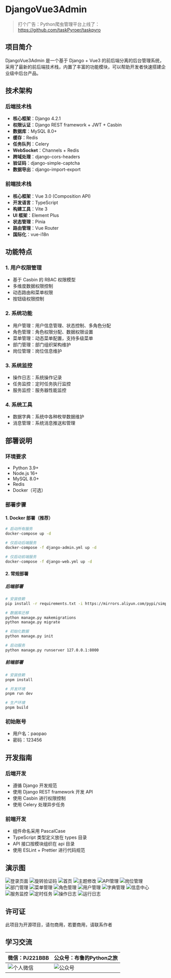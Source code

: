 
# DjangoVue3Admin
> 打个广告：Python爬虫管理平台上线了：https://github.com/taskPyroer/taskpyro

## 项目简介

DjangoVue3Admin 是一个基于 Django + Vue3 的前后端分离的后台管理系统，采用了最新的前后端技术栈，内置了丰富的功能模块，可以帮助开发者快速搭建企业级中后台产品。

## 技术架构

### 后端技术栈

- **核心框架**：Django 4.2.1
- **权限认证**：Django REST framework + JWT + Casbin
- **数据库**：MySQL 8.0+
- **缓存**：Redis
- **任务队列**：Celery
- **WebSocket**：Channels + Redis
- **跨域处理**：django-cors-headers
- **验证码**：django-simple-captcha
- **数据导出**：django-import-export

### 前端技术栈

- **核心框架**：Vue 3.0 (Composition API)
- **开发语言**：TypeScript
- **构建工具**：Vite 3
- **UI 框架**：Element Plus
- **状态管理**：Pinia
- **路由管理**：Vue Router
- **国际化**：vue-i18n

## 功能特点

### 1. 用户权限管理
- 基于 Casbin 的 RBAC 权限模型
- 多维度数据权限控制
- 动态路由和菜单权限
- 按钮级权限控制

### 2. 系统功能
- 用户管理：用户信息管理、状态控制、多角色分配
- 角色管理：角色权限分配、数据权限设置
- 菜单管理：动态菜单配置，支持多级菜单
- 部门管理：部门组织架构维护
- 岗位管理：岗位信息维护

### 3. 系统监控
- 操作日志：系统操作记录
- 任务监控：定时任务执行监控
- 服务监控：服务器性能监控

### 4. 系统工具
- 数据字典：系统中各种枚举数据维护
- 消息管理：系统消息推送和管理

## 部署说明

### 环境要求
- Python 3.9+
- Node.js 16+
- MySQL 8.0+
- Redis
- Docker（可选）

### 部署步骤

#### 1. Docker 部署（推荐）

```bash
# 启动所有服务
docker-compose up -d

# 仅启动后端服务
docker-compose -f django-admin.yml up -d

# 仅启动前端服务
docker-compose -f django-web.yml up -d
```

#### 2. 常规部署

##### 后端部署
```bash
# 安装依赖
pip install -r requirements.txt -i https://mirrors.aliyun.com/pypi/simple/

# 数据库迁移
python manage.py makemigrations
python manage.py migrate

# 初始化数据
python manage.py init

# 启动服务
python manage.py runserver 127.0.0.1:8000
```

##### 前端部署
```bash
# 安装依赖
pnpm install

# 开发环境
pnpm run dev

# 生产环境
pnpm build
```

### 初始账号
- 用户名：paopao
- 密码：123456

## 开发指南

### 后端开发
- 遵循 Django 开发规范
- 使用 Django REST framework 开发 API
- 使用 Casbin 进行权限控制
- 使用 Celery 处理异步任务

### 前端开发
- 组件命名采用 PascalCase
- TypeScript 类型定义放在 types 目录
- API 接口按模块组织在 api 目录
- 使用 ESLint + Prettier 进行代码规范

## 演示图

![登录页面](https://pic1.imgdb.cn/item/67d673c388c538a9b5bf3083.png)
![旋转验证码](https://pic1.imgdb.cn/item/67d673c488c538a9b5bf3089.png)
![首页](https://pic1.imgdb.cn/item/67d673c388c538a9b5bf3084.png)
![主题修改](https://pic1.imgdb.cn/item/67d673c488c538a9b5bf308c.png)
![API管理](https://pic1.imgdb.cn/item/67d673c488c538a9b5bf308a.png)
![岗位管理](https://pic1.imgdb.cn/item/67d673c388c538a9b5bf3086.png)
![部门管理](https://pic1.imgdb.cn/item/67d673c388c538a9b5bf3088.png)
![菜单管理](https://pic1.imgdb.cn/item/67d673c488c538a9b5bf308b.png)
![角色管理](https://pic1.imgdb.cn/item/67d673c388c538a9b5bf3085.png)
![用户管理](https://pic1.imgdb.cn/item/67d673c388c538a9b5bf3087.png)
![字典管理](https://pic1.imgdb.cn/item/67d673c488c538a9b5bf308d.png)
![信息中心](https://pic1.imgdb.cn/item/67d673c588c538a9b5bf308e.png)
![服务监控](https://pic1.imgdb.cn/item/67d673c588c538a9b5bf3090.png)
![定时任务](https://pic1.imgdb.cn/item/67d673c588c538a9b5bf308f.png)
![操作日志](https://pic1.imgdb.cn/item/67d673c588c538a9b5bf3091.png)
![运行日志](https://pic1.imgdb.cn/item/67d673c688c538a9b5bf3093.png)

## 许可证

此项目为开源项目，请勿商用，若要商用，请联系作者

## 学习交流

| 微信：PJ221BBB | 公众号：布鲁的Python之旅 |
|-------------|-----------------|
| ![个人微信](https://www.helloimg.com/i/2025/03/06/67c8f41cc017f.png) | ![公众号](https://www.helloimg.com/i/2025/03/06/67c8f41ca7f2a.png) |

